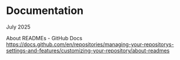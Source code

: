# Documentation
July 2025

About READMEs - GitHub Docs
https://docs.github.com/en/repositories/managing-your-repositorys-settings-and-features/customizing-your-repository/about-readmes



